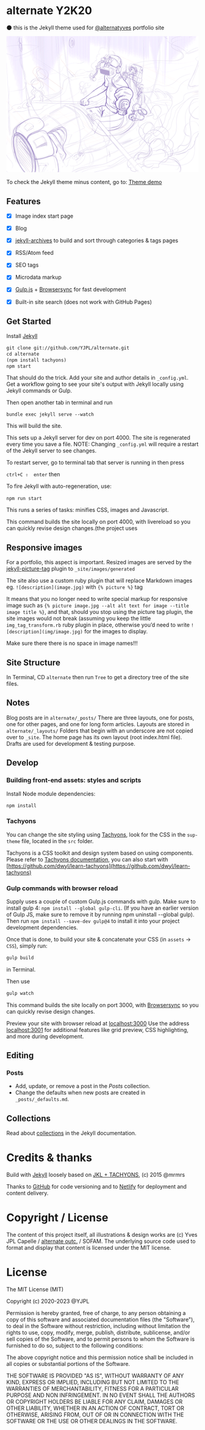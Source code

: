 # alternate Y2K20
:new_moon: this is the Jekyll theme used for [@alternatyves](https://alternatyves.com) portfolio site

![alternate screenshot](img/alternate-JKLL.png)

To check the Jekyll theme minus content, go to: [Theme demo](https://yjpl.github.io/alternate/)

## Features
- [x] Image index start page
- [x] Blog
- [x] [jekyll-archives](https://github.com/jekyll/jekyll-archives) to build and sort through categories & tags pages
- [x] RSS/Atom feed
- [x] SEO tags
- [x] Microdata markup
- [x] [Gulp.js](https://gulpjs.com) + [Browsersync](https://www.browsersync.io) for fast development
- [x] Built-in site search (does not work with GitHub Pages)


## Get Started

Install [Jekyll](https://jekyllrb.com/docs/installation/)

```
git clone git://github.com/YJPL/alternate.git
cd alternate
(npm install tachyons)
npm start
```
That should do the trick.
Add your site and author details in `_config.yml`.
Get a workflow going to see your site's output with Jekyll locally using Jekyll commands or Gulp.

Then open another tab in terminal and run

```
bundle exec jekyll serve --watch
```

This will build the site.

This sets up a Jekyll server for dev on port 4000. The site is regenerated every time you save a file.
NOTE: Changing ```_config.yml``` will require a restart of the Jekyll server to see changes.

To restart server, go to terminal tab that server is running in then press

`ctrl+C ⇧  enter`
then

To fire Jekyll with auto-regeneration, use:

`npm run start`

This runs a series of tasks: minifies CSS, images and Javascript.

This command builds the site locally on port 4000, with livereload so you can quickly revise design changes.(the project uses 


## Responsive images
For a portfolio, this aspect is important. Resized images are served by the [jekyll-picture-tag](https://github.com/rbuchberger/jekyll_picture_tag) plugin to `_site/images/generated`

The site also use a custom ruby plugin that will replace Markdown images eg. `![description](image.jpg)` with `{% picture %}` tag

It means that you no longer need to write special markup for responsive image such as `{% picture image.jpg --alt alt text for image --title image title %}`, and that, should you stop using the picture tag plugin, the site images would not break (assuming you keep the little `img_tag_transform.rb` ruby plugin in place, otherwise you’d need to write `![description](img/image.jpg)` for the images to display.

Make sure there there is no space in image names!!!

## Site Structure

In Terminal, CD `alternate` then run `Tree` to get a directory tree of the site files.

## Notes
Blog posts are in `alternate/_posts/`
There are three layouts, one for posts, one for other pages, and one for long form articles. Layouts are stored
in `alternate/_layouts/` Folders that begin with an underscore are not copied over to
`_site`. The home page has its own layout (root index.html file). Drafts are used for development & testing purpose.

## Develop

### Building front-end assets: styles and scripts

Install Node module dependencies:

~~~bash
npm install
~~~


### Tachyons

You can change the site styling using [Tachyons](http://tachyons.io), look for the CSS in the `sup-theme` file, located in the `src` folder.

Tachyons is a CSS toolkit and design system based on using components. Please refer to [Tachyons documentation](http://tachyons.io/docs/), you can also start with [https://github.com/dwyl/learn-tachyons](https://github.com/dwyl/learn-tachyons)

### Gulp commands with browser reload

Supply uses a couple of custom Gulp.js commands with gulp. Make sure to install gulp 4: `npm install --global gulp-cli`. (If you have an earlier version of Gulp JS, make sure to remove it by running npm uninstall --global gulp).  Then run `npm install --save-dev gulp@4` to install it into your project development dependencies.

Once that is done, to build your site & concatenate your CSS (in `assets` -> `CSS`), simply run:

~~~bash
gulp build
~~~

in Terminal.

Then use


~~~bash
gulp watch
~~~

This command builds the site locally on port 3000, with [Browsersync](https://www.browsersync.io) so you can quickly revise design changes.


Preview your site with browser reload at [localhost:3000](http://localhost:3000)
Use the address [localhost:3001](http://localhost:3001) for additional features like grid preview, CSS highlighting, and more during development.


## Editing

### Posts

* Add, update, or remove a post in the *Posts* collection.
* Change the defaults when new posts are created in `_posts/_defaults.md`.

## Collections

Read about [collections](https://jekyllrb.com/docs/collections/) in the Jekyll documentation.

# Credits & thanks

Build with [Jekyll](https://jekyllrb.com) loosely based on [JKL + TACHYONS](https://github.com:mrmrs/jkl-tachyons), (c) 2015 @mrmrs

Thanks to [GitHub](https://github.com/) for code versioning and to [Netlify](https://www.netlify.com) for deployment and content delivery.

# Copyright / License

The content of this project itself, all illustrations & design works are (c) Yves JPL Capelle / [alternate outc.](https://alternatyves.com) / SOFAM. The underlying source code used to format and display that content is licensed under the MIT license.

# License

The MIT License (MIT)

Copyright (c) 2020-2023 @YJPL

Permission is hereby granted, free of charge, to any person obtaining a copy
of this software and associated documentation files (the "Software"), to deal
in the Software without restriction, including without limitation the rights
to use, copy, modify, merge, publish, distribute, sublicense, and/or sell
copies of the Software, and to permit persons to whom the Software is
furnished to do so, subject to the following conditions:

The above copyright notice and this permission notice shall be included in
all copies or substantial portions of the Software.

THE SOFTWARE IS PROVIDED "AS IS", WITHOUT WARRANTY OF ANY KIND, EXPRESS OR
IMPLIED, INCLUDING BUT NOT LIMITED TO THE WARRANTIES OF MERCHANTABILITY,
FITNESS FOR A PARTICULAR PURPOSE AND NON INFRINGEMENT. IN NO EVENT SHALL THE
AUTHORS OR COPYRIGHT HOLDERS BE LIABLE FOR ANY CLAIM, DAMAGES OR OTHER
LIABILITY, WHETHER IN AN ACTION OF CONTRACT, TORT OR OTHERWISE, ARISING FROM,
OUT OF OR IN CONNECTION WITH THE SOFTWARE OR THE USE OR OTHER DEALINGS IN
THE SOFTWARE.
